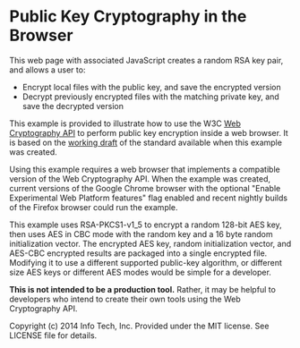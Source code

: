 Public Key Cryptography in the Browser
======================================

This web page with associated JavaScript creates a random RSA
key pair, and allows a user to:

* Encrypt local files with the public key, and save the encrypted version
* Decrypt previously encrypted files with the matching private key, and save the decrypted version

This example is provided to illustrate how to use the W3C
[Web Cryptography API](http://www.w3.org/TR/WebCryptoAPI/ "API Draft")
to perform public key encryption inside a web browser. It is based
on the [working draft](http://www.w3.org/TR/2014/WD-WebCryptoAPI-20140325/ "Dated Working Draft")
of the standard available when this example was created.

Using this example requires a web browser that implements a compatible version
of the Web Cryptography API. When the example was created, current versions of
the Google Chrome browser with the optional "Enable Experimental Web Platform
features" flag enabled and recent nightly builds of the Firefox browser could
run the example.

This example uses RSA-PKCS1-v1_5 to encrypt a random 128-bit AES key, then uses
AES in CBC mode with the random key and a 16 byte random initialization
vector. The encrypted AES key, random initialization vector, and AES-CBC
encrypted results are packaged into a single encrypted file.
Modifying it to use a different supported public-key algorithm, or
different size AES keys or different AES modes would be simple for a developer.

**This is not intended to be a production tool.** Rather, it may
be helpful to developers who intend to create their own tools using
the Web Cryptography API.

Copyright (c) 2014 Info Tech, Inc.
Provided under the MIT license.
See LICENSE file for details.
